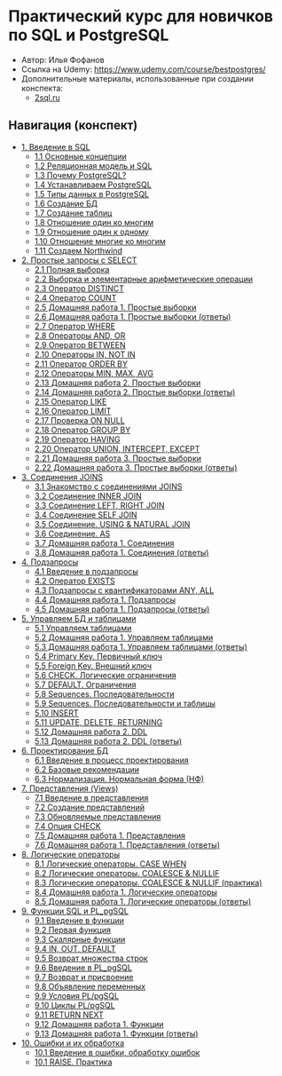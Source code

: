 # Практический курс для новичков по SQL и PostgreSQL

- Автор: Илья Фофанов
- Ссылка на Udemy: https://www.udemy.com/course/bestpostgres/
- Дополнительные материалы, использованные при создании конспекта:
  - [2sql.ru](http://2sql.ru/)

## Навигация (конспект)

- [1. Введение в SQL](./docs/1.%20Introduction%20to%20SQL)
  - [1.1 Основные концепции](./docs/1.%20Introduction%20to%20SQL/1.1%20Basic%20Concepts)
  - [1.2 Реляционная модель и SQL](./docs/1.%20Introduction%20to%20SQL/1.2%20Relational%20model%20and%20SQL)
  - [1.3 Почему PostgreSQL?](./docs/1.%20Introduction%20to%20SQL/1.3%20Why%20PostgreSQL%3F)
  - [1.4 Устанавливаем PostgreSQL](./docs/1.%20Introduction%20to%20SQL/1.4%20Install%20PostgreSQL)
  - [1.5 Типы данных в PostgreSQL](./docs/1.%20Introduction%20to%20SQL/1.5%20Data%20types%20in%20PostgreSQL)
  - [1.6 Создание БД](./docs/1.%20Introduction%20to%20SQL/1.6%20Create%20first%20database)
  - [1.7 Создание таблиц](./docs/1.%20Introduction%20to%20SQL/1.7%20Create%20tables)
  - [1.8 Отношение один ко многим](./docs/1.%20Introduction%20to%20SQL/1.8%20Relationship.%20One%20to%20Many)
  - [1.9 Отношение один к одному](./docs/1.%20Introduction%20to%20SQL/1.9%20Relationship.%20One%20to%20One)
  - [1.10 Отношение многие ко многим](./docs/1.%20Introduction%20to%20SQL/1.10%20Relationship.%20Many%20to%20Many)
  - [1.11 Создаем Northwind](./docs/1.%20Introduction%20to%20SQL/1.11%20Create%20Northwind%20Database)
- [2. Простые запросы с SELECT](./docs/2.%20Simple%20Queries%20with%20SELECT)
  - [2.1 Полная выборка](./docs/2.%20Simple%20Queries%20with%20SELECT/2.1%20Full%20sample)
  - [2.2 Выборка и элементарные арифметические операции](./docs/2.%20Simple%20Queries%20with%20SELECT/2.2%20Sampling%20and%20elementary%20arithmetic%20operations)
  - [2.3 Оператор DISTINCT](./docs/2.%20Simple%20Queries%20with%20SELECT/2.3%20Operator%20DISTINCT)
  - [2.4 Оператор COUNT](./docs/2.%20Simple%20Queries%20with%20SELECT/2.4%20Operator%20COUNT)
  - [2.5 Домашняя работа 1. Простые выборки](./docs/2.%20Simple%20Queries%20with%20SELECT/2.5%20Homework%201)
  - [2.6 Домашняя работа 1. Простые выборки (ответы)](./docs/2.%20Simple%20Queries%20with%20SELECT/2.6%20Homework%201%20(answers))
  - [2.7 Оператор WHERE](./docs/2.%20Simple%20Queries%20with%20SELECT/2.7%20Operator%20WHERE)
  - [2.8 Операторы AND, OR](./docs/2.%20Simple%20Queries%20with%20SELECT/2.8%20Operators%20AND,%20OR)
  - [2.9 Оператор BETWEEN](./docs/2.%20Simple%20Queries%20with%20SELECT/2.9%20Operator%20BETWEEN)
  - [2.10 Операторы IN, NOT IN](./docs/2.%20Simple%20Queries%20with%20SELECT/2.10%20Operators%20IN,%20NOT%20IN)
  - [2.11 Оператор ORDER BY](./docs/2.%20Simple%20Queries%20with%20SELECT/2.11%20Operator%20ORDER%20BY)
  - [2.12 Операторы MIN, MAX, AVG](./docs/2.%20Simple%20Queries%20with%20SELECT/2.12%20Operators%20MIN,%20MAX,%20AVG,%20SUM)
  - [2.13 Домашняя работа 2. Простые выборки](./docs/2.%20Simple%20Queries%20with%20SELECT/2.13%20Homework%202)
  - [2.14 Домашняя работа 2. Простые выборки (ответы)](./docs/2.%20Simple%20Queries%20with%20SELECT/2.14%20Homework%202%20(answers))
  - [2.15 Оператор LIKE](./docs/2.%20Simple%20Queries%20with%20SELECT/2.15%20Operator%20LIKE)
  - [2.16 Оператор LIMIT](./docs/2.%20Simple%20Queries%20with%20SELECT/2.16%20Operator%20LIMIT)
  - [2.17 Проверка ON NULL](./docs/2.%20Simple%20Queries%20with%20SELECT/2.17%20Check%20ON%20NULL)
  - [2.18 Оператор GROUP BY](./docs/2.%20Simple%20Queries%20with%20SELECT/2.18%20Operator%20GROUP%20BY)
  - [2.19 Оператор HAVING](./docs/2.%20Simple%20Queries%20with%20SELECT/2.19%20Operator%20HAVING)
  - [2.20 Оператор UNION, INTERCEPT, EXCEPT](./docs/2.%20Simple%20Queries%20with%20SELECT/2.20%20Operators%20UNION,%20INTERSECT,%20EXCEPT)
  - [2.21 Домашняя работа 3. Простые выборки](./docs/2.%20Simple%20Queries%20with%20SELECT/2.21%20Homework%203)
  - [2.22 Домашняя работа 3. Простые выборки (ответы)](./docs/2.%20Simple%20Queries%20with%20SELECT/2.22%20Homework%203%20(answers))
- [3. Соединения JOINS](./docs/3.%20Joins)
  - [3.1 Знакомство с соединениями JOINS](./docs/3.%20Joins/3.1%20Getting%20started%20with%20joins)
  - [3.2 Соединение INNER JOIN](./docs/3.%20Joins/3.2%20Join.%20INNER%20JOIN)
  - [3.3 Соединение LEFT, RIGHT JOIN](./docs/3.%20Joins/3.3%20Join.%20LEFT,%20RIGHT%20JOIN)
  - [3.4 Соединение SELF JOIN](./docs/3.%20Joins/3.4%20Join.%20SELF%20JOIN)
  - [3.5 Соединение. USING & NATURAL JOIN](./docs/3.%20Joins/3.5%20Join.%20USING%20&%20NATURAL%20JOIN)
  - [3.6 Соединение. AS](./docs/3.%20Joins/3.6%20Join.%20AS)
  - [3.7 Домашняя работа 1. Соединения](./docs/3.%20Joins/3.7%20Homework%201)
  - [3.8 Домашняя работа 1. Соединения (ответы)](./docs/3.%20Joins/3.8%20Homework%201%20(answers))
- [4. Подзапросы](./docs/4.%20Subqueries)
  - [4.1 Введение в подзапросы](./docs/4.%20Subqueries/4.1%20Introduction%20into%20subqueries)
  - [4.2 Оператор EXISTS](docs/4.%20Subqueries/4.2%20Operator%20EXISTS)
  - [4.3 Подзапросы с квантификаторами ANY, ALL](docs/4.%20Subqueries/4.3%20Quantifiers.%20ANY,%20ALL)
  - [4.4 Домашняя работа 1. Подзапросы](docs/4.%20Subqueries/4.4%20Homework%201.%20Subqueries)
  - [4.5 Домашняя работа 1. Подзапросы (ответы)](docs/4.%20Subqueries/4.5%20Homework%201.%20Subqueries%20(answers))
- [5. Управляем БД и таблицами](./docs/5.%20Managing%20databases%20and%20tables)
  - [5.1 Управляем таблицами](./docs/5.%20Managing%20databases%20and%20tables/5.1%20Managing%20tables)
  - [5.2 Домашняя работа 1. Управляем таблицами](./docs/5.%20Managing%20databases%20and%20tables/5.2%20Homework%201.%20Managing%20tables)
  - [5.3 Домашняя работа 1. Управляем таблицами (ответы)](./docs/5.%20Managing%20databases%20and%20tables/5.3%20Homework%201.%20Managing%20tables%20(answers))
  - [5.4 Primary Key. Первичный ключ](./docs/5.%20Managing%20databases%20and%20tables/5.4%20Primary%20Key)
  - [5.5 Foreign Key. Внешний ключ](./docs/5.%20Managing%20databases%20and%20tables/5.5%20Foreign%20Key)
  - [5.6 CHECK. Логические ограничения](./docs/5.%20Managing%20databases%20and%20tables/5.6%20Logical%20constraint.%20Check)
  - [5.7 DEFAULT. Ограничения](./docs/5.%20Managing%20databases%20and%20tables/5.7%20Constraint.%20Default)
  - [5.8 Sequences. Последовательности](./docs/5.%20Managing%20databases%20and%20tables/5.8%20Sequences)
  - [5.9 Sequences. Последовательности и таблицы](./docs/5.%20Managing%20databases%20and%20tables/5.9%20Sequences%20and%20tables)
  - [5.10 INSERT](./docs/5.%20Managing%20databases%20and%20tables/5.10%20INSERT)
  - [5.11 UPDATE, DELETE, RETURNING](./docs/5.%20Managing%20databases%20and%20tables/5.11%20UPDATE,%20DELETE,%20RETURNING)
  - [5.12 Домашняя работа 2. DDL](./docs/5.%20Managing%20databases%20and%20tables/5.12%20Homework%202.%20DDL)
  - [5.13 Домашняя работа 2. DDL (ответы)](./docs/5.%20Managing%20databases%20and%20tables/5.13%20Homework%202.%20DDL%20(answers))
- [6. Проектирование БД](./docs/6.%20Database%20design)
  - [6.1 Введение в процесс проектирования](./docs/6.%20Database%20design/6.1%20Introduction%20into%20design%20process)
  - [6.2 Базовые рекомендации](./docs/6.%20Database%20design/6.2%20Basic%20recommendations)
  - [6.3 Нормализация. Нормальная форма (НФ)](./docs/6.%20Database%20design/6.3%20Normalization)
- [7. Представления (Views)](./docs/7.%20Views)
  - [7.1 Введение в представления](./docs/7.%20Views/7.1%20Introduction%20into%20views)
  - [7.2 Создание представлений](./docs/7.%20Views/7.2%20Creating%20views)
  - [7.3 Обновляемые представления](./docs/7.%20Views/7.3%20Updatable%20views)
  - [7.4 Опция CHECK](./docs/7.%20Views/7.4%20Check%20Option)
  - [7.5 Домашняя работа 1. Представления](./docs/7.%20Views/7.5%20Homework%201.%20Views)
  - [7.6 Домашняя работа 1. Представления (ответы)](./docs/7.%20Views/7.6%20Homework%201.%20Views%20(answers))
- [8. Логические операторы](./docs/8.%20Logic%20operators)
  - [8.1 Логические операторы. CASE WHEN](./docs/8.%20Logic%20operators/8.1%20Logic.%20CASE%20WHEN)
  - [8.2 Логические операторы. COALESCE & NULLIF](./docs/8.%20Logic%20operators/8.2%20Logic.%20COALESCE%20&%20NULLIF)
  - [8.3 Логические операторы. COALESCE & NULLIF (практика)](./docs/8.%20Logic%20operators/8.3%20Logic.%20COALESCE%20&%20NULLIF%20(Practice))
  - [8.4 Домашняя работа 1. Логические операторы](./docs/8.%20Logic%20operators/8.4%20Homework%201.%20Logic%20operators)
  - [8.5 Домашняя работа 1. Логические операторы (ответы)](./docs/8.%20Logic%20operators/8.5%20Homework%201.%20Logic%20operators%20(answers))
- [9. Функции SQL и PL_pgSQL](./docs/9.%20Functions)
  - [9.1 Введение в функции](./docs/9.%20Functions/9.1%20Introduction%20into%20functions)
  - [9.2 Первая функция](./docs/9.%20Functions/9.2%20First%20function)
  - [9.3 Скалярные функции](./docs/9.%20Functions/9.3%20Scalar%20functions)
  - [9.4 IN, OUT, DEFAULT](./docs/9.%20Functions/9.4%20IN,%20OUT,%20DEFAULT)
  - [9.5 Возврат множества строк](./docs/9.%20Functions/9.5%20Returning%20multiple%20lines)
  - [9.6 Введение в PL_pgSQL](./docs/9.%20Functions/9.6%20Introduction%20into%20PL_pgSQL)
  - [9.7 Возврат и присвоение](./docs/9.%20Functions/9.7%20Return%20and%20assignment)
  - [9.8 Объявление переменных](./docs/9.%20Functions/9.8%20Declaring%20variables)
  - [9.9 Условия PL/pgSQL](./docs/9.%20Functions/9.9%20Conditions)
  - [9.10 Циклы PL/pgSQL](./docs/9.%20Functions/9.10%20Loops)
  - [9.11 RETURN NEXT](./docs/9.%20Functions/9.11%20RETURN%20NEXT)
  - [9.12 Домашняя работа 1. Функции](./docs/9.%20Functions/9.12%20Homework%201.%20Functions)
  - [9.13 Домашняя работа 1. Функции (ответы)](./docs/9.%20Functions/9.13%20Homework%201.%20Functions%20(answers))
- [10. Ошибки и их обработка](./docs/10.%20Errors%20and%20their%20handling)
  - [10.1 Введение в ошибки, обработку ошибок](./docs/10.%20Errors%20and%20their%20handling/10.1%20Introduction%20into%20errors)
  - [10.1 RAISE. Практика](./docs/10.%20Errors%20and%20their%20handling/10.2%20RAISE.%20Practice)
